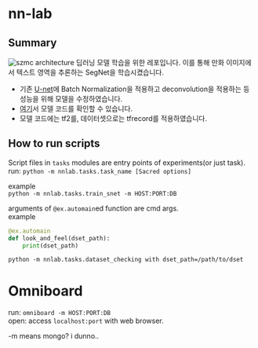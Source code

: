 # nn-lab
## Summary
![szmc architecture](https://github.com/KUR-creative/SickZil-Machine/raw/master/doc/szmc-structure-eng.png)
딥러닝 모델 학습을 위한 레포입니다. 이를 통해 만화 이미지에서 텍스트 영역을 추론하는 SegNet을 학습시켰습니다.
- 기존 [U-net](https://arxiv.org/abs/1505.04597)에 Batch Normalization을 적용하고 deconvolution을 적용하는 등 성능을 위해 모델을 수정하였습니다.
- [여기](https://github.com/KUR-creative/old-nn-lab/blob/master/nnlab/nn/model.py)서 모델 코드를 확인할 수 있습니다.
- 모델 코드에는 tf2를, 데이터셋으로는 tfrecord를 적용하였습니다.

## How to run scripts
Script files in `tasks` modules are entry points of experiments(or just task). \
run: `python -m nnlab.tasks.task_name [Sacred options]`

example \
`python -m nnlab.tasks.train_snet -m HOST:PORT:DB`

arguments of `@ex.automain`ed function are cmd args. \
example
```python
@ex.automain
def look_and_feel(dset_path):
    print(dset_path)
```
`python -m nnlab.tasks.dataset_checking with dset_path=/path/to/dset`


# Omniboard
run: `omniboard -m HOST:PORT:DB` \
open: access `localhost:port` with web browser.

-m means mongo? i dunno..
